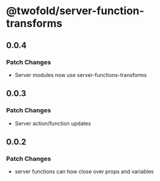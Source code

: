 # @twofold/server-function-transforms

## 0.0.4

### Patch Changes

- Server modules now use server-functions-transforms

## 0.0.3

### Patch Changes

- Server action/function updates

## 0.0.2

### Patch Changes

- server functions can how close over props and variables
